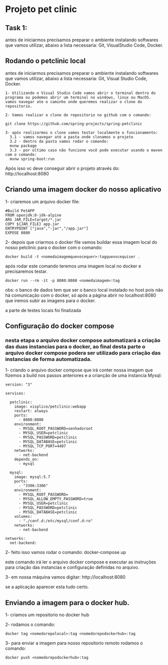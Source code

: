 # Projeto pet clinic

## Task 1:

antes de iniciarmos precisamos preparar o ambiente instalando softwares que vamos utilizar, abaixo a lista necessaria:
Git, VisualStudio Code, Docker.

## Rodando o petclinic local

antes de iniciarmos precisamos preparar o ambiente instalando softwares que vamos utilizar, abaixo a lista necessaria:
Git, Visual Studio Code, Docker.


```
1- Utilizando o Visual Studio Code vamos abrir o terminal dentro do programa ou podemos abrir um terminal no windows, linux ou MacOS.
vamos navegar ate o caminho onde queremos realizar o clone do repositorio.

2- Vamos realizar o clone do repositorio no github com o comando:

git clone https://github.com/spring-projects/spring-petclinic

3- após realizarmos o clone vamos testar localmente o funcionamento:
  3.1 - vamos navegar até a pasta onde clonamos o projeto
  3.2 - dentro da pasta vamos rodar o comando:
  mvnw package
  3.3 - por ultimo caso não funcione você pode executar usando o maven com o comando:
  mvnw spring-boot:run

```

Após isso vc deve conseguir abrir o projeto através do: http://localhost:8080

## Criando uma imagem docker do nosso aplicativo
1- criaremos um arquivo docker file:
```
#Build PetAPP
FROM openjdk:8-jdk-alpine
ARG JAR_FILE=target/*.jar
COPY ${JAR_FILE} app.jar
ENTRYPOINT ["java","-jar","/app.jar"]
EXPOSE 8080
```
2- depois que criarmos o docker file vamos buildar essa imagem local do nosso petclinic para o docker com o comando:
```
docker build -t <nomedaimagemquevocequer>:tagquevocequiser .
```
após rodar este comando teremos uma imagem local no docker e precisaremos testar.
```
docker run --rm -it -p 8080:8080 <nomedaimagem>:tag
```
obs: o banco de dados tem que ser o banco local instalado no host pois não há comunicação com o docker, só após a página abrir no localhost:8080 que iremos subir as imagens para o docker.

a parte de testes locais foi finalizada


## Configuração do docker compose
### nesta etapa o arquivo docker compose automatizará a criação das duas instancias para o docker, ao final desta parte o arquivo docker compose podera ser utilizado para criação das instancias de forma automatizada.

1- criando o arquivo docker compose que irá conter nossa imagem que fizemos a build nos passos anteriores e a crianção de uma instancia Mysql:
```
version: "3"

services:
      
  petclinic:
    image: xisplico/petclinic:webapp 
    restart: always
    ports:
      - 8080:8080
    environment:
      - MYSQL_ROOT_PASSWORD=senhadoroot
      - MYSQL_USER=petclinic
      - MYSQL_PASSWORD=petclinic
      - MYSQL_DATABASE=petclinic
      - MYSQL_TCP_PORT=4407
    networks:
      - net-backend
    depends_on:
      - mysql

  mysql:
    image: mysql:5.7
    ports:
      - "3306:3306"
    environment:
      - MYSQL_ROOT_PASSWORD=
      - MYSQL_ALLOW_EMPTY_PASSWORD=true
      - MYSQL_USER=petclinic
      - MYSQL_PASSWORD=petclinic
      - MYSQL_DATABASE=petclinic
    volumes:
      - "./conf.d:/etc/mysql/conf.d:ro"
    networks:
      - net-backend

networks: 
  net-backend:
```
2- feito isso vamos rodar o comando:
docker-compose up 

este comando irá ler o arquivo docker compose e executar as instruções para criação das instancias e configuração definidas no arquivo.

3- em nossa máquina vamos digitar:
http://localhost:8080

se a aplicação aparecer esta tudo certo.

## Enviando a imagem para o docker hub.

1- criamos um repositorio no docker hub

2- rodamos o comando:
```
docker tag <nomedorepolocal>:tag <nomedorepodockerhub>:tag
```
3- para enviar a imagem para nosso repositorio remoto rodamos o comando:
```
docker push <nomedorepodockerhub>:tag
```
